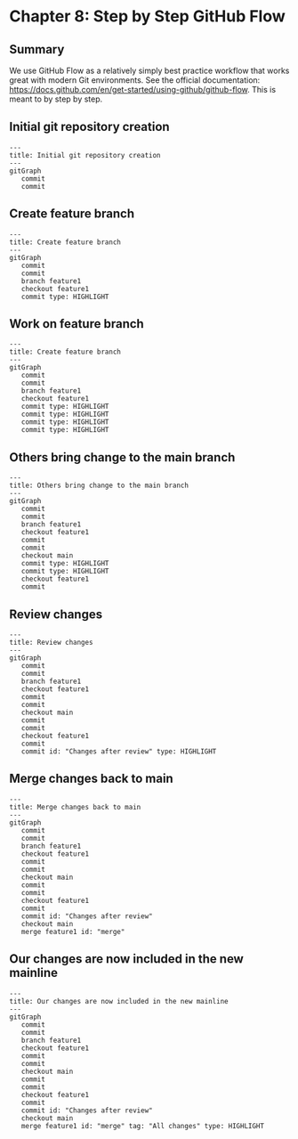 # Chapter 8: Step by Step GitHub Flow

## Summary
We use GitHub Flow as a relatively simply best practice workflow that works great with modern Git environments. See the official documentation: https://docs.github.com/en/get-started/using-github/github-flow.
This is meant to by step by step.

## Initial git repository creation

```mermaid
---
title: Initial git repository creation
---
gitGraph
   commit
   commit
```

## Create feature branch

```mermaid
---
title: Create feature branch
---
gitGraph
   commit
   commit
   branch feature1
   checkout feature1
   commit type: HIGHLIGHT
```

## Work on feature branch

```mermaid
---
title: Create feature branch
---
gitGraph
   commit
   commit
   branch feature1
   checkout feature1
   commit type: HIGHLIGHT
   commit type: HIGHLIGHT
   commit type: HIGHLIGHT
   commit type: HIGHLIGHT
```

## Others bring change to the main branch

```mermaid
---
title: Others bring change to the main branch
---
gitGraph
   commit
   commit
   branch feature1
   checkout feature1
   commit
   commit
   checkout main
   commit type: HIGHLIGHT
   commit type: HIGHLIGHT
   checkout feature1
   commit
```

## Review changes

```mermaid
---
title: Review changes
---
gitGraph
   commit
   commit
   branch feature1
   checkout feature1
   commit
   commit
   checkout main
   commit
   commit
   checkout feature1
   commit
   commit id: "Changes after review" type: HIGHLIGHT
```

## Merge changes back to main

```mermaid
---
title: Merge changes back to main
---
gitGraph
   commit
   commit
   branch feature1
   checkout feature1
   commit
   commit
   checkout main
   commit
   commit
   checkout feature1
   commit
   commit id: "Changes after review"
   checkout main
   merge feature1 id: "merge"
```

## Our changes are now included in the new mainline

```mermaid
---
title: Our changes are now included in the new mainline
---
gitGraph
   commit
   commit
   branch feature1
   checkout feature1
   commit
   commit
   checkout main
   commit
   commit
   checkout feature1
   commit
   commit id: "Changes after review"
   checkout main
   merge feature1 id: "merge" tag: "All changes" type: HIGHLIGHT
```
